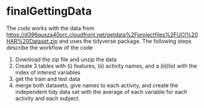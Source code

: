 # finalGettingData

The code works with the data from https://d396qusza40orc.cloudfront.net/getdata%2Fprojectfiles%2FUCI%20HAR%20Dataset.zip and uses the tidyverse package. The following steps describe the workflow of the code
1. Download the zip file and unzip the data
2. Create 3 tables with (i) features, (ii) activity names, and a (iii)list with the index of interest variables
3. get the train and test data
4. merge both datasets, give names to each activity, and create the independent tidy data set with the average of each variable for each activity and each subject.
